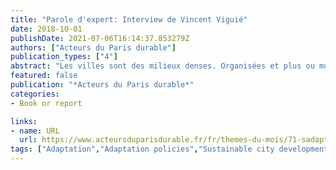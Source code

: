 ```yaml
---
title: "Parole d'expert: Interview de Vincent Viguié"
date: 2018-10-01
publishDate: 2021-07-06T16:14:37.853279Z
authors: ["Acteurs du Paris durable"]
publication_types: ["4"]
abstract: "Les villes sont des milieux denses. Organisées et plus ou moins autonomes, elles sont en première ligne face aux risques et aux problḿatiques actuelles d'un climat qui évolue. C'est pourquoi elles doivent anticiper ces défis, pour mieux survivre et se développer, quels que soient les chocs auxquels elles seront confrontées"
featured: false
publication: "*Acteurs du Paris durable*"
categories:
- Book or report

links:
- name: URL
  url: https://www.acteursduparisdurable.fr/fr/themes-du-mois/71-sadapte
tags: ["Adaptation","Adaptation policies","Sustainable city development","heatwave"]  
---
```


